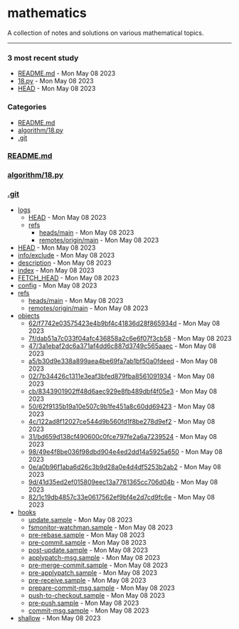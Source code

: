 # mathematics
A collection of notes and solutions on various mathematical topics.

---

### 3 most recent study
- [README.md]("./README.md") - Mon May 08 2023
- [18.py]("./algorithm/18.py") - Mon May 08 2023
- [HEAD]("./.git/logs/HEAD") - Mon May 08 2023

### Categories
- [README.md](#README.md)
- [algorithm/18.py](#algorithm/18.py)
- [.git](#.git)

### [README.md](#README.md)

### [algorithm/18.py](#algorithm/18.py)

### [.git](#.git)
- [logs]("./.git/logs")
  - [HEAD]("./.git/logs/HEAD") - Mon May 08 2023
  - [refs]("./.git/logs/refs")
    - [heads/main]("./.git/logs/refs/heads/main") - Mon May 08 2023
    - [remotes/origin/main]("./.git/logs/refs/remotes/origin/main") - Mon May 08 2023
- [HEAD]("./.git/HEAD") - Mon May 08 2023
- [info/exclude]("./.git/info/exclude") - Mon May 08 2023
- [description]("./.git/description") - Mon May 08 2023
- [index]("./.git/index") - Mon May 08 2023
- [FETCH_HEAD]("./.git/FETCH_HEAD") - Mon May 08 2023
- [config]("./.git/config") - Mon May 08 2023
- [refs]("./.git/refs")
  - [heads/main]("./.git/refs/heads/main") - Mon May 08 2023
  - [remotes/origin/main]("./.git/refs/remotes/origin/main") - Mon May 08 2023
- [objects]("./.git/objects")
  - [62/f7742e03575423e4b9bf4c41836d28f865934d]("./.git/objects/62/f7742e03575423e4b9bf4c41836d28f865934d") - Mon May 08 2023
  - [7f/dab51a7c033f04afc436858a2c6e6f07f3cb58]("./.git/objects/7f/dab51a7c033f04afc436858a2c6e6f07f3cb58") - Mon May 08 2023
  - [47/3a1ebaf2dc6a371af4dd6c887d3749c565aaec]("./.git/objects/47/3a1ebaf2dc6a371af4dd6c887d3749c565aaec") - Mon May 08 2023
  - [a5/b30d9e338a899aea4be69fa7ab1bf50a0fdeed]("./.git/objects/a5/b30d9e338a899aea4be69fa7ab1bf50a0fdeed") - Mon May 08 2023
  - [02/7b34426c1311e3eaf3bfed879fba8561091934]("./.git/objects/02/7b34426c1311e3eaf3bfed879fba8561091934") - Mon May 08 2023
  - [cb/8343901902ff48d6aec929e8fb489dbf4f05e3]("./.git/objects/cb/8343901902ff48d6aec929e8fb489dbf4f05e3") - Mon May 08 2023
  - [50/62f9135b19a10e507c9b1fe451a8c60dd69423]("./.git/objects/50/62f9135b19a10e507c9b1fe451a8c60dd69423") - Mon May 08 2023
  - [4c/122ad8f12027ce544d9b560fd1f8be278d9ef2]("./.git/objects/4c/122ad8f12027ce544d9b560fd1f8be278d9ef2") - Mon May 08 2023
  - [31/bd659d138cf490600c0fce797fe2a6a7239524]("./.git/objects/31/bd659d138cf490600c0fce797fe2a6a7239524") - Mon May 08 2023
  - [98/49e4f8be036f98dbd904e4ed2dd14a5925a650]("./.git/objects/98/49e4f8be036f98dbd904e4ed2dd14a5925a650") - Mon May 08 2023
  - [0e/a0b96f1aba6d26c3b9d28a0e4d4df5253b2ab2]("./.git/objects/0e/a0b96f1aba6d26c3b9d28a0e4d4df5253b2ab2") - Mon May 08 2023
  - [9d/41d35ed2ef015809eec13a7761365cc706d04b]("./.git/objects/9d/41d35ed2ef015809eec13a7761365cc706d04b") - Mon May 08 2023
  - [82/1c19db4857c33e0617562ef9bf4e2d7cd9fc6e]("./.git/objects/82/1c19db4857c33e0617562ef9bf4e2d7cd9fc6e") - Mon May 08 2023
- [hooks]("./.git/hooks")
  - [update.sample]("./.git/hooks/update.sample") - Mon May 08 2023
  - [fsmonitor-watchman.sample]("./.git/hooks/fsmonitor-watchman.sample") - Mon May 08 2023
  - [pre-rebase.sample]("./.git/hooks/pre-rebase.sample") - Mon May 08 2023
  - [pre-commit.sample]("./.git/hooks/pre-commit.sample") - Mon May 08 2023
  - [post-update.sample]("./.git/hooks/post-update.sample") - Mon May 08 2023
  - [applypatch-msg.sample]("./.git/hooks/applypatch-msg.sample") - Mon May 08 2023
  - [pre-merge-commit.sample]("./.git/hooks/pre-merge-commit.sample") - Mon May 08 2023
  - [pre-applypatch.sample]("./.git/hooks/pre-applypatch.sample") - Mon May 08 2023
  - [pre-receive.sample]("./.git/hooks/pre-receive.sample") - Mon May 08 2023
  - [prepare-commit-msg.sample]("./.git/hooks/prepare-commit-msg.sample") - Mon May 08 2023
  - [push-to-checkout.sample]("./.git/hooks/push-to-checkout.sample") - Mon May 08 2023
  - [pre-push.sample]("./.git/hooks/pre-push.sample") - Mon May 08 2023
  - [commit-msg.sample]("./.git/hooks/commit-msg.sample") - Mon May 08 2023
- [shallow]("./.git/shallow") - Mon May 08 2023

